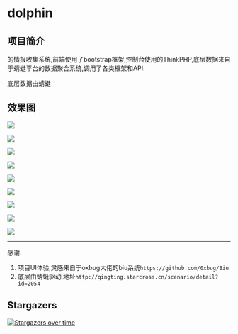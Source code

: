 # dolphin

## 项目简介
的情报收集系统,前端使用了bootstrap框架,控制台使用的ThinkPHP,底层数据来自于蜻蜓平台的数据聚合系统,调用了各类框架和API.


底层数据由蜻蜓

## 效果图

![](http://oss.songboy.site/blog/20230307120424.png)

![](http://oss.songboy.site/blog/20230307120714.png)

![](http://oss.songboy.site/blog/20230307120735.png)

![](http://oss.songboy.site/blog/20230307121407.png)

![](http://oss.songboy.site/blog/20230307120802.png)

![](http://oss.songboy.site/blog/20230307120821.png)

![](http://oss.songboy.site/blog/20230307120831.png)

![](http://oss.songboy.site/blog/20230307120841.png)

![](http://oss.songboy.site/blog/20230307121110.png)


----

感谢:
1. 项目UI体验,灵感来自于oxbug大佬的biu系统`https://github.com/0xbug/Biu`
2. 底层由蜻蜓驱动,地址`http://qingting.starcross.cn/scenario/detail?id=2054`

## Stargazers
[![Stargazers over time](https://starchart.cc/StarCrossPortal/dolphin)](https://github.com/StarCrossPortal/dolphin)
